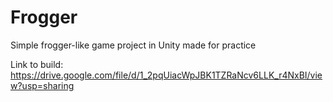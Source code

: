 # Frogger
Simple frogger-like game project in Unity made for practice

Link to build: https://drive.google.com/file/d/1_2pqUiacWpJBK1TZRaNcv6LLK_r4NxBI/view?usp=sharing
